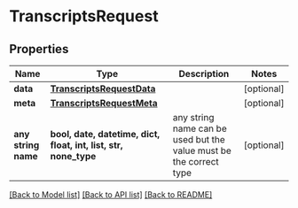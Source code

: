 # TranscriptsRequest


## Properties
Name | Type | Description | Notes
------------ | ------------- | ------------- | -------------
**data** | [**TranscriptsRequestData**](TranscriptsRequestData.md) |  | [optional] 
**meta** | [**TranscriptsRequestMeta**](TranscriptsRequestMeta.md) |  | [optional] 
**any string name** | **bool, date, datetime, dict, float, int, list, str, none_type** | any string name can be used but the value must be the correct type | [optional]

[[Back to Model list]](../README.md#documentation-for-models) [[Back to API list]](../README.md#documentation-for-api-endpoints) [[Back to README]](../README.md)


